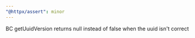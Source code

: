 ```yaml
---
"@httpx/assert": minor
---
```


BC getUuidVersion returns null instead of false when the uuid isn't correct
